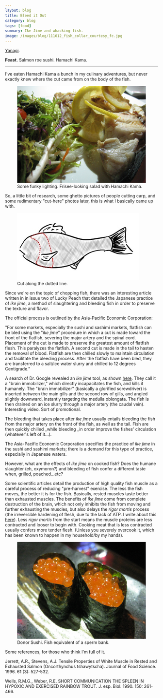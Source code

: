 ```yaml
---
layout: blog
title: Bleed it Out
category: blog
tags: [food]  
summary: Ike Jime and whacking fish.
image: /images/blog/111612_fish_collar_courtesy_fc.jpg
---
```


[Yanagi](http://www.yelp.com/biz/yanagi-japanese-bistro-redondo-beach).

**Feast.** Salmon roe sushi. Hamachi Kama.

---

I've eaten Hamachi Kama a bunch in my culinary adventures, but never exactly knew where the cut came from on the body of the fish.

<figure>
    <img src="/images/blog/081712_yanagi_3_courtesy_fc.jpg"></img>
    <figcaption>Some funky lighting. Frisee-looking salad with Hamachi Kama.</figcaption>
</figure>

So, a little bit of research, some ghetto pictures of people cutting carp, and some rudimentary "cut-here" photos later, this is what I basically came up with.

<figure>
    <img src="/images/blog/111612_fish_collar_courtesy_fc.jpg"></img>
    <figcaption>Cut along the dotted line.</figcaption>
</figure>

Since we're on the topic of chopping fish, there was an interesting article written in in issue two of Lucky Peach that detailed the Japanese practice of *ike jime*, a method of slaughtering and bleeding fish in order to preserve the texture and flavor.

The official process is outlined by the Asia-Pacific Economic Corporation:

"For some markets, especially the sushi and sashimi markets, flatfish can be bled using the "*ike jime*" procedure in which a cut is made toward the front of the flatfish, severing the major artery and the spinal cord. Placement of the cut is made to preserve the greatest amount of flatfish flesh. This paralyzes the flatfish. A second cut is made in the tail to hasten the removal of blood. Flatfish are then chilled slowly to maintain circulation and facilitate the bleeding process. After the flatfish have been bled, they are transferred to a salt/ice water slurry and chilled to 12 degrees Centigrade."

A search of Dr. Google revealed an *ike jime* tool, as shown [here](http://www.youtube.com/watch?v=PY9ELfzzsgA). They call it a "brain immobilizer," which directly incapacitates the fish, and kills it humanely. The "brain immobilizer" (basically a glorified screwdriver) is inserted between the main gills and the second row of gills, and angled slightly downward, instantly targeting the medulla oblongata. The fish is then drained on an ice slurry through a major artery (the caudal vein). Interesting video. Sort of promotional.

The bleeding that takes place after *ike jime* usually entails bleeding the fish from the major artery on the front of the fish, as well as the tail. Fish are then quickly chilled _while bleeding _in order improve the fishes' circulation (whatever's left of it...).

The Asia-Pacific Economic Corporation specifies the practice of *ike jime* in the sushi and sashimi markets; there is a demand for this type of practice, especially in Japanese waters.

However, what are the effects of *ike jime* on cooked fish? Does the humane slaughter (eh, oxymoron?) and bleeding of fish confer a different taste when, grilled, poached...etc?

Some scientific articles detail the production of high quality fish muscle as a careful process of reducing "pre-harvest" exercise. The less the fish moves, the better it is for the fish. Basically, rested muscles taste better than exhausted muscles. The benefits of *ike jime* come from complete destruction of the brain, which not only inhibits the fish from moving and further exhausting the muscles, but also delays the *rigor mortis* process (the irreversible hardening of flesh, due to the lack of ATP. I write about this [here](http://thecornerstonecaveman.com/?p=469)). Less *rigor mortis* from the start means the muscle proteins are less contracted and looser to begin with. Cooking meat that is less contracted usually confers more tender flesh. (Unless you severely overcook it, which has been known to happen in my household/by my hands).

<figure>
    <img src="/images/blog/081712_yanagi_2_courtesy_fc.jpg"></img>
    <figcaption>Donor Sushi. Fish equivalent of a sperm bank.</figcaption>
</figure>

Some references, for those who think I'm full of it.

Jerrett, A.R., Stevens, A.J. Tensile Properties of White Muscle in Rested and Exhausted Salmon (Oncorthynchus tshawytscha). Journal of Food Science. 1996. 61 (3): 527-532.

Wells, R.M.G., Weber, R.E. SHORT COMMUNICATION THE SPLEEN IN HYPOXIC AND EXERCISED RAINBOW TROUT. J. esp. Biol. 1990. 150: 261-466.
